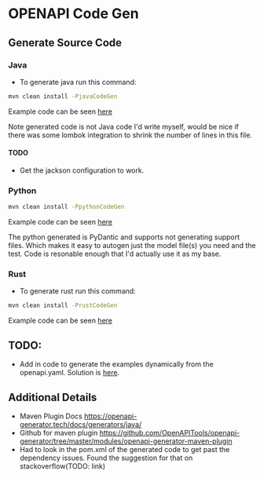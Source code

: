 # OPENAPI Code Gen

## Generate Source Code

### Java

* To generate java run this command:

```bash
mvn clean install -PjavaCodeGen
```

Example code can be seen [here](generatedsources/java/src/gen/java/main/org/openapitools/client/model/Person.java)  

Note generated code is not Java code I'd write myself, would be nice if there was some lombok integration
to shrink the number of lines in this file.

#### TODO

* Get the jackson configuration to work.

### Python

```bash
mvn clean install -PpythonCodeGen
```

Example code can be seen [here](generatedsources/python/openapi_client/models/person.py)

The python generated is PyDantic and supports not generating support files. Which makes it 
easy to autogen just the model file(s) you need and the test. Code is resonable enough that I'd
actually use it as my base.

### Rust

* To generate rust run this command:

```bash
mvn clean install -PrustCodeGen
```

Example code can be seen [here](generatedsources/rust/src/models/person.rs)

## TODO:

* Add in code to generate the examples dynamically from the openapi.yaml. Solution is [here](https://stackoverflow.com/a/55997384).

## Additional Details

* Maven Plugin Docs https://openapi-generator.tech/docs/generators/java/
* Github for maven plugin https://github.com/OpenAPITools/openapi-generator/tree/master/modules/openapi-generator-maven-plugin
* Had to look in the pom.xml of the generated code to get past the dependency issues. Found
the suggestion for that on stackoverflow(TODO: link)